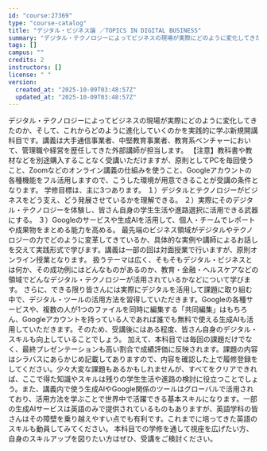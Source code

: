 ```yaml
---
id: "course:27369"
type: "course-catalog"
title: "デジタル・ビジネス論 ／TOPICS IN DIGITAL BUSINESS"
summary: "デジタル・テクノロジーによってビジネスの現場が実際にどのように変化してきたのか、そして、これからどのように進化していくのかを実践的に学ぶ新規開講科目です。講義は大手通信事業者、中堅教育事業者、教育系ベンチャーにおいて、管理職や経営を歴任して…"
tags: []
campus: ""
credits: 2
instructors: []
license: " "
version:
  created_at: "2025-10-09T03:48:57Z"
  updated_at: "2025-10-09T03:48:57Z"
---
```


デジタル・テクノロジーによってビジネスの現場が実際にどのように変化してきたのか、そして、これからどのように進化していくのかを実践的に学ぶ新規開講科目です。講義は大手通信事業者、中堅教育事業者、教育系ベンチャーにおいて、管理職や経営を歴任してきた外部講師が担当します。 【注意】教科書や教材などを別途購入することなく受講いただけますが、原則としてPCを毎回使うこと、Zoomなどのオンライン講義の仕組みを使うこと、Googleアカウントの各種機能をフル活用しますので、こうした環境が用意できることが受講の条件となります。 学修目標は、主に3つあります。 １）デジタルとテクノロジーがビジネスをどう支え、どう発展させているかを理解できる。 ２）実際にそのデジタル・テクノロジーを体験し、皆さん自身の学生生活や進路選択に活用できる武器にする。 ３）Googleのサービスや生成AIを活用して、個人・チームでレポートや成果物をまとめる能力を高める。 最先端のビジネス領域がデジタルやテクノロジーの力でどのように変革してきているか、具体的な実例や講師によるお話しを交えて実践形式で学びます。講義は一部の回は対面授業で行いますが、原則オンライン授業となります。 扱うテーマは広く、そもそもデジタル・ビジネスとは何か、その成功例にはどんなものがあるのか、教育・金融・ヘルスケアなどの領域でどんなデジタル・テクノロジーが活用されているかなどについて学びます。 さらに、できる限り皆さんには実際にデジタルを活用して課題に取り組む中で、デジタル・ツールの活用方法を習得していただきます。Googleの各種サービスや、複数の人が1つのファイルを同時に編集する「共同編集」はもちろん、Googleアカウントを持っている人であれば誰でも無料で使える生成AIも活用していただきます。そのため、受講後にはある程度、皆さん自身のデジタル・スキルも向上していることでしょう。 加えて、本科目では毎回の課題だけでなく、最終プレゼンテーションも高い割合で成績評価に反映されます。課題の内容はシラバスにあらかじめ記載してありますので、内容を確認した上で履修登録をしてください。少々大変な課題もあるかもしれませんが、すべてをクリアできれば、ここで得た知識やスキルは残りの学生生活や進路の検討に役立つことでしょう。また、講義内で使う生成AIやGoogle関係のツールはグローバルで活用されており、活用方法を学ぶことで世界中で活躍できる基本スキルになります。一部の生成AIサービスは英語のみで提供されているものもありますが、英語学科の皆さんはその障壁を乗り越えやすい点でも有利です。これまでに培ってきた英語のスキルも動員してみてください。 本科目での学修を通して視座を広げたい方、自身のスキルアップを図りたい方はぜひ、受講をご検討ください。
